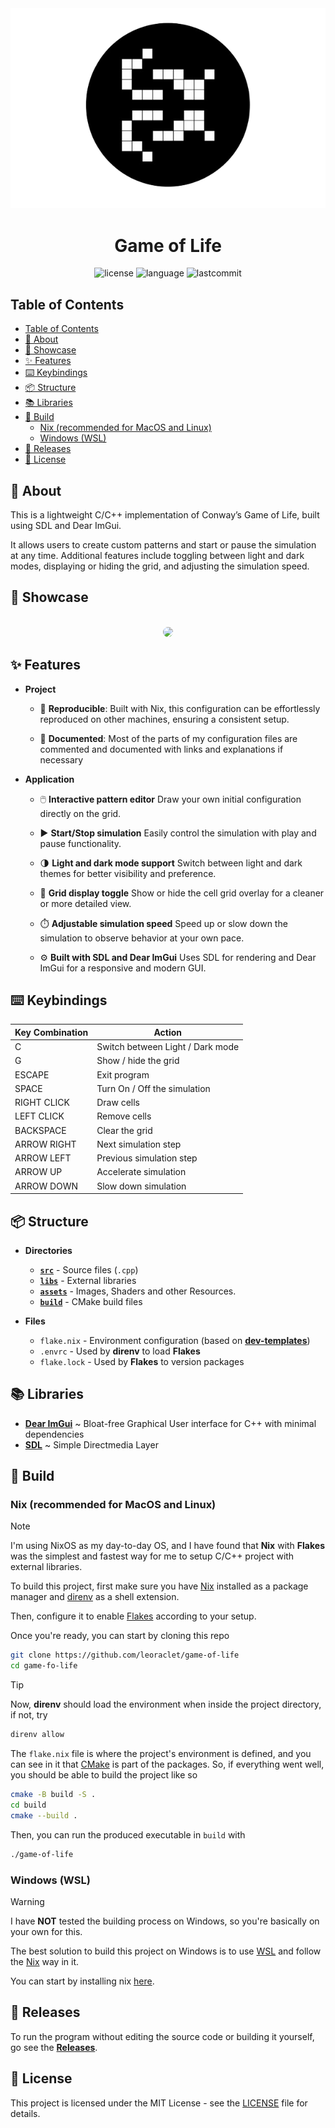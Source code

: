 <div align="center"><img src="assets/misc/game-of-life.png"></div>
<h1 align="center">Game of Life</h1>

<div align="center">

![license](https://img.shields.io/github/license/leoraclet/game-of-life)
![language](https://img.shields.io/github/languages/top/leoraclet/game-of-life)
![lastcommit](https://img.shields.io/github/last-commit/leoraclet/game-of-life)

</div>

## Table of Contents
- [Table of Contents](#table-of-contents)
- [📖 About](#-about)
- [🌟 Showcase](#-showcase)
- [✨ Features](#-features)
- [⌨️ Keybindings](#️-keybindings)
- [📦 Structure](#-structure)
- [📚 Libraries](#-libraries)
- [🔧 Build](#-build)
  - [Nix (recommended for MacOS and Linux)](#nix-recommended-for-macos-and-linux)
  - [Windows (WSL)](#windows-wsl)
- [🚀 Releases](#-releases)
- [📜 License](#-license)

## 📖 About

This is a lightweight C/C++ implementation of Conway’s Game of Life, built using SDL and Dear ImGui.

It allows users to create custom patterns and start or pause the simulation at any time. Additional
features include toggling between light and dark modes, displaying or hiding the grid, and adjusting
the simulation speed.

## 🌟 Showcase

<br>
<div align="center">
<img style="border-radius: 50px;" src="https://github.com/leoraclet/game-of-life/assets/110538448/57138904-2ee0-455c-ad3b-648cce940532" />
</div>

## ✨ Features

- **Project**

  - 🔄 **Reproducible**: Built with Nix, this configuration can be effortlessly reproduced on other
    machines, ensuring a consistent setup.

  - 📖 **Documented**: Most of the parts of my configuration files are commented and documented with
    links and explanations if necessary

- **Application**

  - 🖱️ **Interactive pattern editor** Draw your own initial configuration directly on the grid.

  - ▶️ **Start/Stop simulation** Easily control the simulation with play and pause functionality.

  - 🌗 **Light and dark mode support** Switch between light and dark themes for better visibility
    and preference.

  - 🧮 **Grid display toggle** Show or hide the cell grid overlay for a cleaner or more detailed
    view.

  - ⏱️ **Adjustable simulation speed** Speed up or slow down the simulation to observe behavior at
    your own pace.

  - ⚙️ **Built with SDL and Dear ImGui** Uses SDL for rendering and Dear ImGui for a responsive and
    modern GUI.

## ⌨️ Keybindings

| Key Combination | Action                           |
| --------------- | -------------------------------- |
| C               | Switch between Light / Dark mode |
| G               | Show / hide the grid             |
| ESCAPE          | Exit program                     |
| SPACE           | Turn On / Off the simulation     |
| RIGHT CLICK     | Draw cells                       |
| LEFT CLICK      | Remove cells                     |
| BACKSPACE       | Clear the grid                   |
| ARROW RIGHT     | Next simulation step             |
| ARROW LEFT      | Previous simulation step         |
| ARROW UP        | Accelerate simulation            |
| ARROW DOWN      | Slow down simulation             |

## 📦 Structure

- **Directories**

  - [**`src`**](./src/) - Source files (`.cpp`)
  - [**`libs`**](./libs/) - External libraries
  - [**`assets`**](./assets/) - Images, Shaders and other Resources.
  - [**`build`**](./docs/) - CMake build files

- **Files**

  - `flake.nix` - Environment configuration (based on
    [**dev-templates**](https://github.com/the-nix-way/dev-templates))
  - `.envrc` - Used by **direnv** to load **Flakes**
  - `flake.lock` - Used by **Flakes** to version packages

## 📚 Libraries

- [**Dear ImGui**](https://github.com/ocornut/imgui) ~ Bloat-free Graphical User interface for C++
  with minimal dependencies
- [**SDL**](https://github.com/libsdl-org/SDL) ~ Simple Directmedia Layer

## 🔧 Build

### Nix (recommended for MacOS and Linux)

> [!NOTE]
>
> I'm using NixOS as my day-to-day OS, and I have found that **Nix** with **Flakes** was the
> simplest and fastest way for me to setup C/C++ project with external libraries.

To build this project, first make sure you have [Nix](https://nixos.org/download/) installed as a
package manager and [direnv](https://direnv.net/) as a shell extension.

Then, configure it to enable [Flakes](https://nixos.wiki/wiki/flakes) according to your setup.

Once you're ready, you can start by cloning this repo

```bash
git clone https://github.com/leoraclet/game-of-life
cd game-fo-life
```

> [!TIP]
>
> Now, **direnv** should load the environment when inside the project directory, if not, try
> ```bash
> direnv allow
> ```

The `flake.nix` file is where the project's environment is defined, and you can see in it that
[CMake](https://cmake.org/) is part of the packages. So, if everything went well, you should be able
to build the project like so

```bash
cmake -B build -S .
cd build
cmake --build .
```

Then, you can run the produced executable in `build` with

```bash
./game-of-life
```

### Windows (WSL)

> [!WARNING]
>
> I have **NOT** tested the building process on Windows, so you're basically on your own for this.

The best solution to build this project on Windows is to use
[WSL](https://learn.microsoft.com/en-us/windows/wsl/install) and follow the
[Nix](#nix-recommended-for-macos-and-linux) way in it.

You can start by installing nix [here](https://nixos.org/download/#nix-install-windows).

## 🚀 Releases

To run the program without editing the source code or building it yourself, go see the
[**Releases**](https://github.com/leoraclet/game-of-life/releases).

## 📜 License

This project is licensed under the MIT License - see the [LICENSE](LICENSE) file for details.